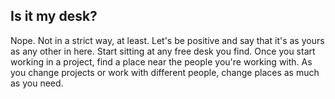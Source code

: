 ## Is it my desk?
Nope. Not in a strict way, at least. Let's be positive and say that it's as yours as any other in here. Start sitting at any free desk you find. Once you start working in a project, find a place near the people you're working with. As you change projects or work with different people, change places as much as you need.
